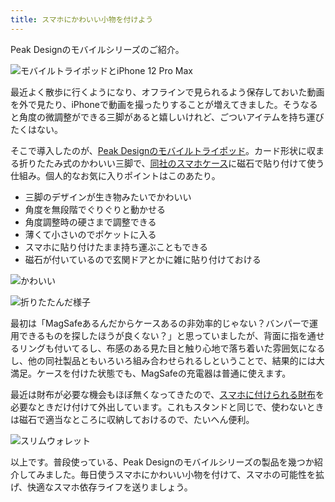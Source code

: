 ```yaml
---
title: スマホにかわいい小物を付けよう
---
```

Peak Designのモバイルシリーズのご紹介。

![](https://lh6.googleusercontent.com/o36C9muiPKefUpG_wNbWDmGD8ZnnAPPZeAYhsbUE4nJk6Xi6GrGp36Ofcbnc-2JFJWqJahpaa79IlE6IMeZa1t6cgYy4NcEG43m78JivNGJESylpYSlcro-BDTFWjL9rTdlPORvd5RExVwsWIf_PbUQ-g7360Ejn-IAHMuPkBIZ4IiSvlekITPnB "モバイルトライポッドとiPhone 12 Pro Max")

最近よく散歩に行くようになり、オフラインで見られるよう保存しておいた動画を外で見たり、iPhoneで動画を撮ったりすることが増えてきました。そうなると角度の微調整ができる三脚があると嬉しいけれど、ごついアイテムを持ち運びたくはない。

そこで導入したのが、[Peak Designのモバイルトライポッド](https://www.amazon.co.jp/dp/B09FRZPLL3)。カード形状に収まる折りたたみ式のかわいい三脚で、[同社のスマホケース](https://www.amazon.co.jp/dp/B09FP3HP7Z?)に磁石で貼り付けて使う仕組み。個人的なお気に入りポイントはこのあたり。

*   三脚のデザインが生き物みたいでかわいい
*   角度を無段階でぐりぐりと動かせる
*   角度調整時の硬さまで調整できる
*   薄くて小さいのでポケットに入る
*   スマホに貼り付けたまま持ち運ぶこともできる
*   磁石が付いているので玄関ドアとかに雑に貼り付けておける

![](https://lh5.googleusercontent.com/miJ6VGJiBVv7ZfsMhXjPxHPETdE-KWjFk4xD0TGgI2NNRJEvbgQj_zkogSFSb4cWemaGRrIAG6qM_SQ4MQeXFUWSEmFXcERzzlLCRN1IQOrY2pxsbyiuUM7cXDlzAPRwuCUGU3oaKrGzctQ7vCM8kS8mYQchiOzbyr8aZDqkczfEyDqTIVduHjd5 "かわいい")

![](https://lh3.googleusercontent.com/rSsDDOgMVjPeYJaBljJePRcZrq7DP9eamL0wGdSZHYdm-RHFttLgoVctpxgV3kEpwHv42w4f8tdgA4MdZm33WOtrfKvmtmCHDZ_7OKahuOs9bU8Wt21uuWOpA9S7yeQr5-1xEnG6HX5i_aVy5S5mTf1IfVIHMRgX3XKJEBM0qKRbmzh9EqQf-i3h "折りたたんだ様子")

最初は「MagSafeあるんだからケースあるの非効率的じゃない？バンパーで運用できるものを探したほうが良くない？」と思っていましたが、背面に指を通せるリングも付いてるし、布感のある見た目と触り心地で落ち着いた雰囲気になるし、他の同社製品ともいろいろ組み合わせられるしということで、結果的には大満足。ケースを付けた状態でも、MagSafeの充電器は普通に使えます。

最近は財布が必要な機会もほぼ無くなってきたので、[スマホに付けられる財布](https://www.amazon.co.jp/dp/B09FSGW671)を必要なときだけ付けて外出しています。これもスタンドと同じで、使わないときは磁石で適当なところに収納しておけるので、たいへん便利。

![](https://lh5.googleusercontent.com/1zp3lohfdTi5SC-iB7XYDbtwnsYInSkmySIWWVfvtbAtIJ0xyrAtRbl4pG5w9PBjz0cbVF8YzTEn0xV3w86nhls4EtZowat9MbLz66nHFcYms7acu2v4YbrWCRgtj2MHMTkMgRgo_HrRdC4TGkzFT9v7YP8zhYbG8n_6cLElUjtlmXaGA3AuG7Ry "スリムウォレット")

以上です。普段使っている、Peak Designのモバイルシリーズの製品を幾つか紹介してみました。毎日使うスマホにかわいい小物を付けて、スマホの可能性を拡げ、快適なスマホ依存ライフを送りましょう。
